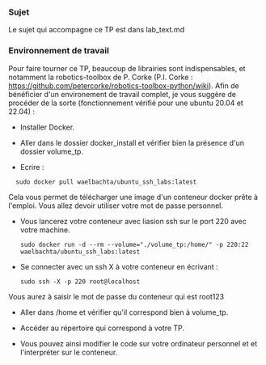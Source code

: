 ### Sujet
Le sujet qui accompagne ce TP est dans lab\_text.md


### Environnement de travail
Pour faire tourner ce TP, beaucoup de librairies sont indispensables, et notamment la robotics-toolbox de P. Corke (P.I. Corke : https://github.com/petercorke/robotics-toolbox-python/wiki). Afin de bénéficier d'un environement de travail complet, je vous suggère de procéder de la sorte (fonctionnement vérifié pour une ubuntu 20.04 et 22.04) : 

- Installer Docker.

- Aller dans le dossier docker_install et vérifier bien la présence d'un dossier volume\_tp. 

- Ecrire :
 ```
   sudo docker pull waelbachta/ubuntu_ssh_labs:latest
 ```


Cela vous permet de télécharger une image d'un conteneur docker prête à l'emploi. Vous allez devoir utiliser votre mot de passe personnel.

- Vous lancerez votre conteneur avec liasion ssh sur le port 220 avec votre machine.

  ```
  sudo docker run -d --rm --volume="./volume_tp:/home/" -p 220:22 waelbachta/ubuntu_ssh_labs:latest
  ```

- Se connecter avec un ssh X à votre conteneur en écrivant :
  
  ```
  sudo ssh -X -p 220 root@localhost
 	```
 Vous aurez à saisir le mot de passe du conteneur qui est root123

 - Aller dans /home et vérifier qu'il correspond bien à volume\_tp.

 - Accéder au répertoire qui correspond à votre TP.

 - Vous pouvez ainsi modifier le code sur votre ordinateur personnel et et l'interpréter sur le conteneur.

